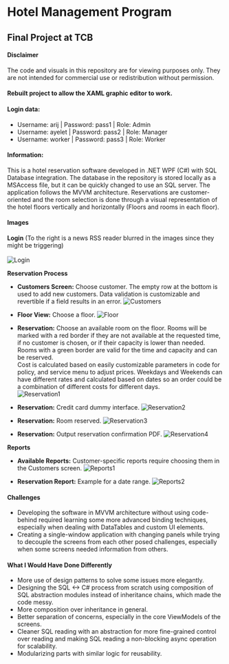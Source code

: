 # Hotel Management Program

## Final Project at TCB

#### Disclaimer

The code and visuals in this repository are for viewing purposes only. They are not intended for commercial use or redistribution without permission.

#### Rebuilt project to allow the XAML graphic editor to work.

#### Login data:
* Username: arij | Password: pass1 | Role: Admin
* Username: ayelet | Password: pass2 | Role: Manager
* Username: worker | Password: pass3 | Role: Worker

#### Information:
This is a hotel reservation software developed in .NET WPF (C#) with SQL Database integration. The database in the repository is stored locally as a MSAccess file, but it can be quickly changed to use an SQL server. The application follows the MVVM architecture.
Reservations are customer-oriented and the room selection is done through a visual representation of the hotel floors vertically and horizontally (Floors and rooms in each floor).

#### Images

**Login** (To the right is a news RSS reader blurred in the images since they might be triggering)</br></br>
![Login](Images/Login.jpg)

**Reservation Process**
- **Customers Screen:** Choose customer. The empty row at the bottom is used to add new customers. Data validation is customizable and revertible if a field results in an error.
![Customers](Images/Customers.jpg)

- **Floor View:** Choose a floor.
![Floor](Images/FloorView.jpg)

- **Reservation:** Choose an available room on the floor. Rooms will be marked with a red border if they are not available at the requested time, if no customer is chosen, or if their capacity is lower than needed. Rooms with a green border are valid for the time and capacity and can be reserved.</br>
Cost is calculated based on easily customizable parameters in code for policy, and service menu to adjust prices. Weekdays and Weekends can have different rates and calculated based on dates so an order could be a combination of different costs for different days.</br>
![Reservation1](Images/Reservation1.jpg)

- **Reservation:** Credit card dummy interface.
![Reservation2](Images/Reservation2.jpg)

- **Reservation:** Room reserved.
![Reservation3](Images/Reservation3.jpg)

- **Reservation:** Output reservation confirmation PDF.
![Reservation4](Images/ReservationForm.jpg)

**Reports**
- **Available Reports:** Customer-specific reports require choosing them in the Customers screen.
![Reports1](Images/Reports.jpg)

- **Reservation Report:** Example for a date range.
![Reports2](Images/ReservationReport.jpg)

#### Challenges
* Developing the software in MVVM architecture without using code-behind required learning some more advanced binding techniques, especially when dealing with DataTables and custom UI elements.
* Creating a single-window application with changing panels while trying to decouple the screens from each other posed challenges, especially when some screens needed information from others.

#### What I Would Have Done Differently
* More use of design patterns to solve some issues more elegantly.
* Designing the SQL <-> C# process from scratch using composition of SQL abstraction modules instead of inheritance chains, which made the code messy.
* More composition over inheritance in general.
* Better separation of concerns, especially in the core ViewModels of the screens.
* Cleaner SQL reading with an abstraction for more fine-grained control over reading and making SQL reading a non-blocking async operation for scalability.
* Modularizing parts with similar logic for reusability.
